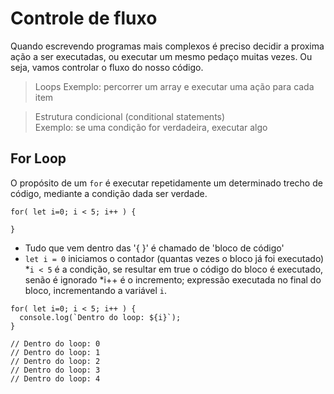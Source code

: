 # Controle de fluxo

Quando escrevendo programas mais complexos é preciso decidir a proxima ação a ser executadas, ou executar um mesmo pedaço muitas vezes.  Ou seja, vamos controlar o fluxo do nosso código.


> Loops
Exemplo: percorrer um array e executar uma ação para cada item

> Estrutura condicional (conditional statements)  
Exemplo: se uma condição for verdadeira, executar algo


## For Loop

O propósito de um `for` é executar repetidamente um determinado trecho de código, mediante a condição dada ser verdade.

```
for( let i=0; i < 5; i++ ) {

}
```
* Tudo que vem dentro das '{ }' é chamado de 'bloco de código'
* `let i = 0` iniciamos o contador (quantas vezes o bloco já foi executado)
*`i < 5` é a condição, se resultar em true o código do bloco é executado, senão é ignorado
*i++  é o incremento; expressão executada no final do bloco, incrementando a variável `i`.

```
for( let i=0; i < 5; i++ ) {
  console.log(`Dentro do loop: ${i}`);
}

// Dentro do loop: 0
// Dentro do loop: 1
// Dentro do loop: 2
// Dentro do loop: 3
// Dentro do loop: 4

```
